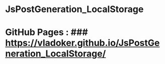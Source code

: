 # JsPostGeneration_LocalStorage
# GitHub Pages : ### https://vladoker.github.io/JsPostGeneration_LocalStorage/
